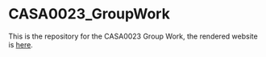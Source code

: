 # CASA0023_GroupWork

This is the repository for the CASA0023 Group Work, the rendered website is [here](https://xianlaiyin.github.io/CASA0023_GroupWork/group_presentation.html#1).
